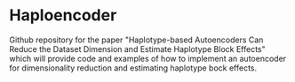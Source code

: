 # Haploencoder
Github repository for the paper "Haplotype-based Autoencoders Can Reduce the Dataset Dimension and Estimate Haplotype Block Effects" which will provide code and examples of how to implement an autoencoder for dimensionality reduction and estimating haplotype bock effects.
